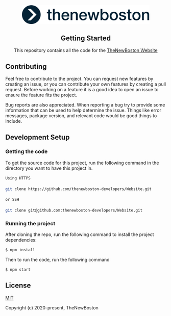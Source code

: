 <div style="text-align: center">
    <img alt="tnb logo" width="400" src="./src/assets/images/TheNewBostonLogo.svg">
</div>

<h2 style="text-align: center">Getting Started</h2>
<div style="text-align: center">
This repository contains all the code for the <a href="https://thenewboston.com">TheNewBoston Website</a> 
</div>

## Contributing

Feel free to contribute to the project. You can request new features by creating an issue, or you can contribute your own features by creating a pull request. Before working on a feature it is a good idea to open an issue to ensure the feature fits the project.

Bug reports are also appreciated. When reporting a bug try to provide some information that can be used to help determine the issue. Things like error messages, package version, and relevant code would be good things to include.

## Development Setup

### Getting the code

To get the source code for this project, run the following command in the directory you want to have this project in.

```bash
Using HTTPS

git clone https://github.com/thenewboston-developers/Website.git

or SSH

git clone git@github.com:thenewboston-developers/Website.git
```

### Running the project

After cloning the repo, run the following command to install the project dependencies:

```bash
$ npm install
```

Then to run the code, run the following command

```bash
$ npm start
```

## License

[MIT](http://opensource.org/licenses/MIT)

Copyright (c) 2020-present, TheNewBoston
